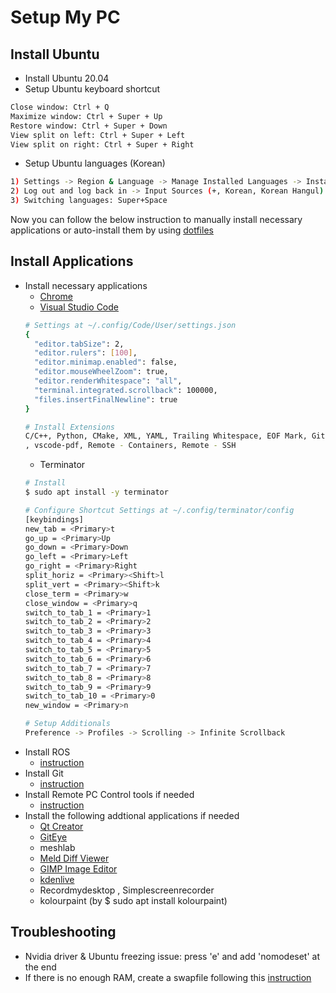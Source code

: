 # Setup My PC

## Install Ubuntu
- Install Ubuntu 20.04
- Setup Ubuntu keyboard shortcut
```sh
Close window: Ctrl + Q
Maximize window: Ctrl + Super + Up
Restore window: Ctrl + Super + Down
View split on left: Ctrl + Super + Left
View split on right: Ctrl + Super + Right
```
- Setup Ubuntu languages (Korean)
```sh
1) Settings -> Region & Language -> Manage Installed Languages -> Install Korean
2) Log out and log back in -> Input Sources (+, Korean, Korean Hangul) -> Korean Setup -> Start in Hangul mode -> Apply
3) Switching languages: Super+Space
```

Now you can follow the below instruction to manually install necessary applications or auto-install them by using [dotfiles](https://github.com/JaehyunShim/dotfiles)

## Install Applications
- Install necessary applications
  - [Chrome](https://www.google.co.kr/chrome/?brand=FKPE&gclid=Cj0KCQiA7NKBBhDBARIsAHbXCB5FTZusIZOT27Or_3PJhGEZ65rdJKxELDIZiVacFD6tDq73F78VA1kaApZvEALw_wcB&gclsrc=aw.ds)
  - [Visual Studio Code](https://code.visualstudio.com)
  ```sh
  # Settings at ~/.config/Code/User/settings.json
  {
    "editor.tabSize": 2,
    "editor.rulers": [100],
    "editor.minimap.enabled": false,
    "editor.mouseWheelZoom": true,
    "editor.renderWhitespace": "all",
    "terminal.integrated.scrollback": 100000,
    "files.insertFinalNewline": true
  }

  # Install Extensions
  C/C++, Python, CMake, XML, YAML, Trailing Whitespace, EOF Mark, Git Graph, HTML Preview
  , vscode-pdf, Remote - Containers, Remote - SSH
  ```
  - Terminator
  ```sh
  # Install
  $ sudo apt install -y terminator

  # Configure Shortcut Settings at ~/.config/terminator/config
  [keybindings]
  new_tab = <Primary>t
  go_up = <Primary>Up
  go_down = <Primary>Down
  go_left = <Primary>Left
  go_right = <Primary>Right
  split_horiz = <Primary><Shift>l
  split_vert = <Primary><Shift>k
  close_term = <Primary>w
  close_window = <Primary>q
  switch_to_tab_1 = <Primary>1
  switch_to_tab_2 = <Primary>2
  switch_to_tab_3 = <Primary>3
  switch_to_tab_4 = <Primary>4
  switch_to_tab_5 = <Primary>5
  switch_to_tab_6 = <Primary>6
  switch_to_tab_7 = <Primary>7
  switch_to_tab_8 = <Primary>8
  switch_to_tab_9 = <Primary>9
  switch_to_tab_10 = <Primary>0
  new_window = <Primary>n

  # Setup Additionals
  Preference -> Profiles -> Scrolling -> Infinite Scrollback
  ```
- Install ROS
  - [instruction](https://github.com/JaehyunShim/doodles/blob/master/study_ros.md)
- Install Git
  - [instruction](https://github.com/JaehyunShim/doodles/blob/master/study_git.md)
- Install Remote PC Control tools if needed
  - [instruction](https://github.com/JaehyunShim/doodles/blob/master/study_remote_pc_control.md)
- Install the following addtional applications if needed
  - [Qt Creator](https://ros-qtc-plugin.readthedocs.io/en/latest/_source/How-to-Install-Users.html)
  - [GitEye](https://www.collab.net/downloads/giteye#show-Linux)
  - meshlab
  - [Meld Diff Viewer](https://meldmerge.org)
  - [GIMP Image Editor](https://www.gimp.org)
  - [kdenlive](https://kdenlive.org/en/download)
  - Recordmydesktop , Simplescreenrecorder
  - kolourpaint (by $ sudo apt install kolourpaint)

## Troubleshooting
- Nvidia driver & Ubuntu freezing issue: press 'e' and add 'nomodeset' at the end
- If there is no enough RAM, create a swapfile following this [instruction](https://itsfoss.com/create-swap-file-linux/)
